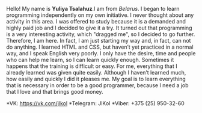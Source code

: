 Hello!
My name is **Yuliya Tsalahuz**.I am from *Belarus*.
I began to learn programming independently on my own initiative. I never thought about any activity in this area. I was offered to study because it is a demanded and highly paid job and I decided to give it a try. It turned out that programming is a very interesting activity, which "dragged me", so I decided to go further. Therefore, I am here.
In fact, I am just starting my way and, in fact, can not do anything. I learned HTML and CSS, but haven’t yet practiced in a normal way, and I speak English very poorly. I only have the desire, time and people who can help me learn, so I can learn quickly enough. Sometimes it happens that the training is difficult or easy. For me, everything that I already learned was given quite easily. Although I haven’t learned much, how easily and quickly I did it pleases me.
My goal is to learn everything that is necessary in order to be a good programmer, because I need a job that I love and that brings good money.

*VK: https://vk.com/jlkol
*Telegram: JlKol
*Viber: +375 (25) 950-32-60
